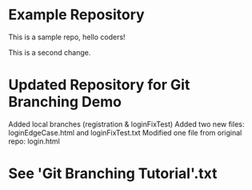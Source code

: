 # Example Repository
This is a sample repo, hello coders!

This is a second change.

# Updated Repository for Git Branching Demo
Added local branches (registration & loginFixTest) 
Added two new files: loginEdgeCase.html and loginFixTest.txt
Modified one file from original repo: login.html
# See 'Git Branching Tutorial'.txt 


